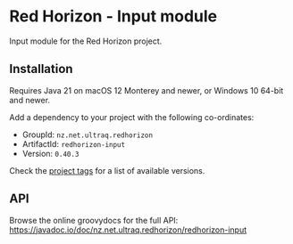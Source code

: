 
Red Horizon - Input module
==========================

Input module for the Red Horizon project.


Installation
------------

Requires Java 21 on macOS 12 Monterey and newer, or Windows 10 64-bit and newer.

Add a dependency to your project with the following co-ordinates:

 - GroupId: `nz.net.ultraq.redhorizon`
 - ArtifactId: `redhorizon-input`
 - Version: `0.40.3`

Check the [project tags](https://github.com/ultraq/redhorizon/tags) for a list
of available versions.


API
---

Browse the online groovydocs for the full API:
https://javadoc.io/doc/nz.net.ultraq.redhorizon/redhorizon-input
